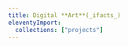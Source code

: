 ```yaml
---
title: Digital **Art**(_ifacts_)
eleventyImport:
  collections: ["projects"]
---
```


<div webc:is="project-grid"
  :@list="collections.projects"
></div>
